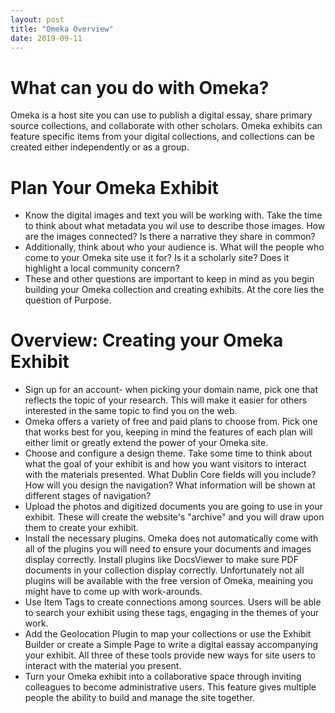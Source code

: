```yaml
---
layout: post
title: "Omeka Overview"
date: 2019-09-11
---
```

# What can you do with Omeka? #

Omeka is a host site you can use to publish a digital essay, share primary source collections, and collaborate with other scholars. Omeka exhibits can feature specific items from your digital collections, and collections can be created either independently or as a group.

# Plan Your Omeka Exhibit #

* Know the digital images and text you will be working with. Take the time to think about what metadata you wil use to describe those images. How are the images connected? Is there a narrative they share in common? 
* Additionally, think about who your audience is. What will the people who come to your Omeka site use it for? Is it a scholarly site? Does it highlight a local community concern? 
* These and other questions are important to keep in mind as you begin building your Omeka collection and creating exhibits. At the core lies the question of Purpose.

# Overview: Creating your Omeka Exhibit #

* Sign up for an account- when picking your domain name, pick one that reflects the topic of your research. This will make it easier for others interested in the same topic to find you on the web.
* Omeka offers a variety of free and paid plans to choose from. Pick one that works best for you, keeping in mind the features of each plan will either limit or greatly extend the power of your Omeka site.
* Choose and configure a design theme. Take some time to think about what the goal of your exhibit is and how you want visitors to interact with the materials presented. What Dublin Core fields will you include? How will you design the navigation? What information will be shown at different stages of navigation?
* Upload the photos and digitized documents you are going to use in your exhibit. These will create the website's "archive" and you will draw upon them to create your exhibit.
* Install the necessary plugins. Omeka does not automatically come with all of the plugins you will need to ensure your documents and images display correctly. Install plugins like DocsViewer to make sure PDF documents in your collection display correctly. Unfortunately not all plugins will be available with the free version of Omeka, meaining you might have to come up with work-arounds.
* Use Item Tags to create connections among sources. Users will be able to search your exhibit using these tags, engaging in the themes of your work. 
* Add the Geolocation Plugin to map your collections or use the Exhibit Builder or create a Simple Page to write a digital eassay accompanying your exhibit. All three of these tools provide new ways for site users to interact with the material you present. 
* Turn your Omeka exhibit into a collaborative space through inviting colleagues to become administrative users. This feature gives multiple people the ability to build and manage the site together.
